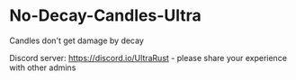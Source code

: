 # No-Decay-Candles-Ultra
Candles don't get damage by decay

Discord server: https://discord.io/UltraRust - please share your experience with other admins
